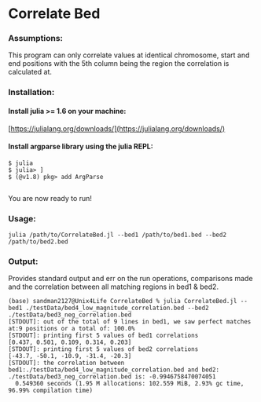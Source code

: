 # Correlate Bed 

### Assumptions:
This program can only correlate values at identical chromosome, start and end positions with the 5th column being the region the correlation is calculated at.  

### Installation:

#### Install julia >= 1.6 on your machine:
[https://julialang.org/downloads/](https://julialang.org/downloads/)

#### Install argparse library using the julia REPL:
```
$ julia
$ julia> ]
$ (@v1.8) pkg> add ArgParse 
 
```
You are now ready to run!

### Usage:
```
julia /path/to/CorrelateBed.jl --bed1 /path/to/bed1.bed --bed2 /path/to/bed2.bed
```

### Output:
Provides standard output and err on the run operations, comparisons made and the correlation between all matching regions in bed1 & bed2.  

```
(base) sandman2127@Unix4Life CorrelateBed % julia CorrelateBed.jl --bed1 ./testData/bed4_low_magnitude_correlation.bed --bed2 ./testData/bed3_neg_correlation.bed
[STDOUT]: out of the total of 9 lines in bed1, we saw perfect matches at:9 positions or a total of: 100.0%
[STDOUT]: printing first 5 values of bed1 correlations
[0.437, 0.501, 0.109, 0.314, 0.203]
[STDOUT]: printing first 5 values of bed2 correlations
[-43.7, -50.1, -10.9, -31.4, -20.3]
[STDOUT]: the correlation between bed1:./testData/bed4_low_magnitude_correlation.bed and bed2: ./testData/bed3_neg_correlation.bed is: -0.9946758470074051
  0.549360 seconds (1.95 M allocations: 102.559 MiB, 2.93% gc time, 96.99% compilation time)
```
